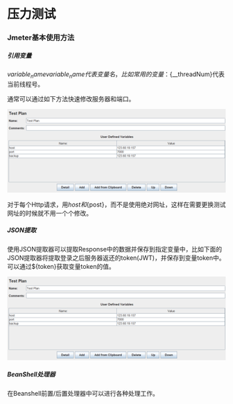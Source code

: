 # 压力测试

### Jmeter基本使用方法

##### 引用变量

${variable_name} variable_name代表变量名，比如常用的变量：${__threadNum}代表当前线程号。

通常可以通过如下方法快速修改服务器和端口。

![image](https://raw.githubusercontent.com/Okabe-Rintarou-0/web-images/master/books/image.7hnkyld422o0.png)

对于每个Http请求，用${host}和${post}，而不是使用绝对网址，这样在需要更换测试网址的时候就不用一个个修改。

##### JSON提取

使用JSON提取器可以提取Response中的数据并保存到指定变量中，比如下面的JSON提取器将提取登录之后服务器返还的token(JWT)，并保存到变量token中。可以通过${token}获取变量token的值。

![image](https://raw.githubusercontent.com/Okabe-Rintarou-0/web-images/master/books/image.7hnkyld422o0.png)

##### BeanShell处理器

在Beanshell前置/后置处理器中可以进行各种处理工作。

